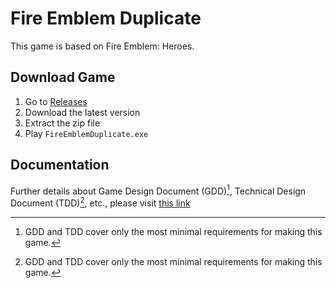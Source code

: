 # Fire Emblem Duplicate

This game is based on Fire Emblem: Heroes.

## Download Game
1. Go to [Releases](https://github.com/alfianAH/fire-emblem-duplicate/releases)
1. Download the latest version
1. Extract the zip file
1. Play `FireEmblemDuplicate.exe`

## Documentation
Further details about Game Design Document (GDD)[^1], Technical Design Document (TDD)[^1], etc., please visit [this link](https://alfian-hamdani.notion.site/Technical-Test-8c32bfa741aa480e8a13b3b0576973f3?pvs=4)

[^1]: GDD and TDD cover only the most minimal requirements for making this game.
